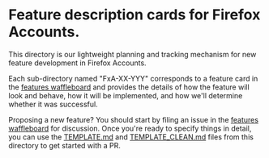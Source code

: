 # Feature description cards for Firefox Accounts.

This directory is our
lightweight planning and tracking mechanism
for new feature development in Firefox Accounts.

Each sub-directory named "FxA-XX-YYY"
corresponds to a feature card in the
[features waffleboard](https://waffle.io/mozilla/fxa-features)
and provides the details of
how the feature will look and behave,
how it will be implemented,
and how we'll determine whether it was successful.

Proposing a new feature?
You should start by filing an issue in the
[features waffleboard](https://waffle.io/mozilla/fxa-features)
for discussion.
Once you're ready to specify things in detail,
you can use the [TEMPLATE.md](TEMPLATE.md) and [TEMPLATE_CLEAN.md](TEMPLATE_CLEAN.md)
files from this directory to get started with a PR.
